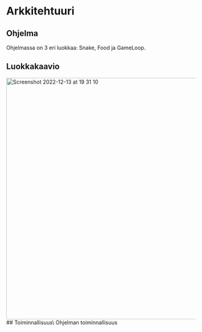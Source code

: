 # Arkkitehtuuri
## Ohjelma
Ohjelmassa on 3 eri luokkaa: Snake, Food ja GameLoop.
## Luokkakaavio
<img width="642" alt="Screenshot 2022-12-13 at 19 31 10" src="https://user-images.githubusercontent.com/101987621/207403505-d0b36808-b6a0-4fba-a187-328311651c6b.png">
## Toiminnallisuus\
Ohjelman toiminnallisuus

